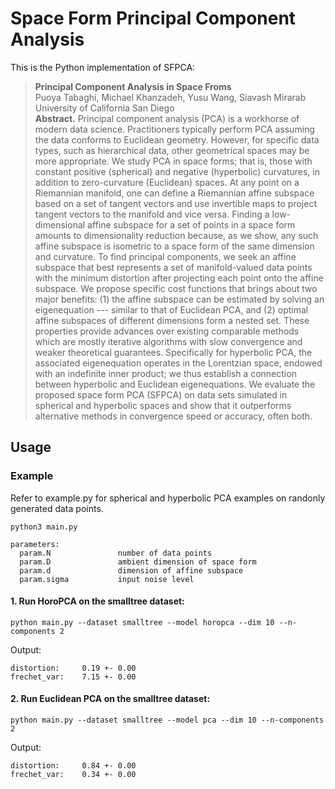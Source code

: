 # Space Form Principal Component Analysis

This is the Python implementation of SFPCA: 
> **Principal Component Analysis in Space Froms**\
> Puoya Tabaghi, Michael Khanzadeh, Yusu Wang, Siavash Mirarab\
> University of California San Diego\
> **Abstract.** Principal component analysis (PCA) is a workhorse of modern data science. Practitioners typically perform PCA assuming the data conforms to Euclidean geometry. However, for specific data types, such as hierarchical data, other geometrical spaces may be more appropriate. We study PCA in space forms; that is, those with constant positive (spherical) and negative (hyperbolic) curvatures, in addition to zero-curvature (Euclidean) spaces. At any point on a Riemannian manifold, one can define a Riemannian affine subspace based on a set of tangent vectors and use invertible maps to project tangent vectors to the manifold and vice versa. Finding a low-dimensional affine subspace for a set of points in a space form amounts to dimensionality reduction because, as we show, any such affine subspace is isometric to a space form of the same dimension and curvature. To find principal components, we seek an affine subspace that best represents a set of manifold-valued data points with the minimum distortion after projecting each point onto the affine subspace. We propose specific cost functions that brings about two major benefits: (1) the affine subspace can be estimated by solving an eigenequation --- similar to that of Euclidean PCA, and (2) optimal affine subspaces of different dimensions form a nested set. These properties provide advances over existing comparable methods which are mostly iterative algorithms with slow convergence and weaker theoretical guarantees. Specifically for hyperbolic PCA, the associated eigenequation operates in the Lorentzian space, endowed with an indefinite inner product;  we thus establish a connection between hyperbolic and Euclidean eigenequations. We evaluate the proposed space form PCA (SFPCA) on data sets simulated in spherical and hyperbolic spaces and show that it outperforms alternative methods in convergence speed or accuracy, often both.


## Usage 

### Example

Refer to example.py for spherical and hyperbolic PCA examples on randonly generated data points.

```
python3 main.py 

parameters:
  param.N               number of data points
  param.D               ambient dimension of space form
  param.d               dimension of affine subspace
  param.sigma           input noise level
```

#### 1. Run HoroPCA on the smalltree dataset:
```
python main.py --dataset smalltree --model horopca --dim 10 --n-components 2
```
Output: 
```
distortion: 	0.19 +- 0.00
frechet_var: 	7.15 +- 0.00
```

#### 2. Run Euclidean PCA on the smalltree dataset:
```
python main.py --dataset smalltree --model pca --dim 10 --n-components 2
```
Output: 
```
distortion: 	0.84 +- 0.00
frechet_var:    0.34 +- 0.00
```


